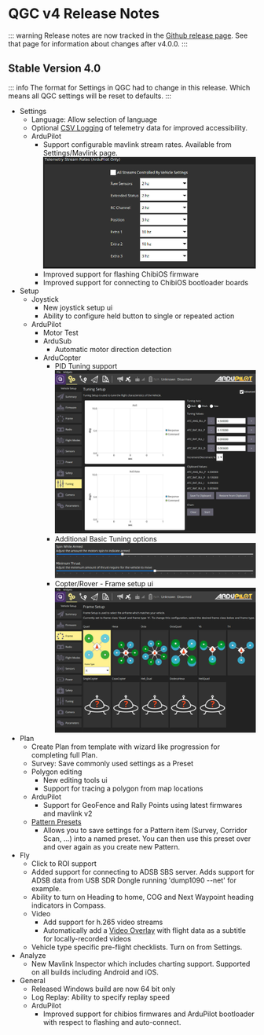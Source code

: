 # QGC v4 Release Notes

::: warning
Release notes are now tracked in the [Github release page](https://github.com/mavlink/qgroundcontrol/releases).
See that page for information about changes after v4.0.0.
:::

## Stable Version 4.0

::: info
The format for Settings in QGC had to change in this release. Which means all QGC settings will be reset to defaults.
:::

- Settings
  - Language: Allow selection of language
  - Optional [CSV Logging](../settings_view/csv.md) of telemetry data for improved accessibility.
  - ArduPilot
    - Support configurable mavlink stream rates. Available from Settings/Mavlink page.
      ![Stream Rates JPG](../../../assets/daily_build_changes/arducopter_stream_rates.jpg)
    - Improved support for flashing ChibiOS firmware
    - Improved support for connecting to ChibiOS bootloader boards
- Setup
  - Joystick
    - New joystick setup ui
    - Ability to configure held button to single or repeated action
  - ArduPilot
    - Motor Test
    - ArduSub
      - Automatic motor direction detection
    - ArduCopter
      - PID Tuning support ![PID Tuning JPG](../../../assets/daily_build_changes/arducopter_pid_tuning.jpg)
      - Additional Basic Tuning options ![Basic Tuning JPG](../../../assets/daily_build_changes/arducopter_basic_tuning.jpg)
      - Copter/Rover - Frame setup ui ![Setup Frame Copter JPG](../../../assets/daily_build_changes/arducopter_setup_frame.jpg)
- Plan
  - Create Plan from template with wizard like progression for completing full Plan.
  - Survey: Save commonly used settings as a Preset
  - Polygon editing
    - New editing tools ui
    - Support for tracing a polygon from map locations
  - ArduPilot
    - Support for GeoFence and Rally Points using latest firmwares and mavlink v2
  - [Pattern Presets](../plan_view/pattern_presets.md)
    - Allows you to save settings for a Pattern item (Survey, Corridor Scan, ...) into a named preset. You can then use this preset over and over again as you create new Pattern.
- Fly
  - Click to ROI support
  - Added support for connecting to ADSB SBS server. Adds support for ADSB data from USB SDR Dongle running 'dump1090 --net' for example.
  - Ability to turn on Heading to home, COG and Next Waypoint heading indicators in Compass.
  - Video
    - Add support for h.265 video streams
    - Automatically add a [Video Overlay](../fly_view/video_overlay.md) with flight data as a subtitle for locally-recorded videos
  - Vehicle type specific pre-flight checklists. Turn on from Settings.
- Analyze
  - New Mavlink Inspector which includes charting support. Supported on all builds including Android and iOS.
- General
  - Released Windows build are now 64 bit only
  - Log Replay: Ability to specify replay speed
  - ArduPilot
    - Improved support for chibios firmwares and ArduPilot bootloader with respect to flashing and auto-connect.
